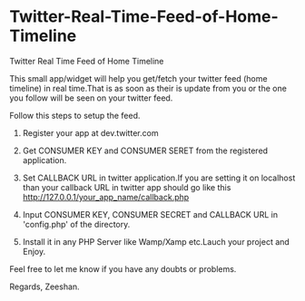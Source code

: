 Twitter-Real-Time-Feed-of-Home-Timeline
=======================================

Twitter Real Time Feed of Home Timeline

This small app/widget will help you get/fetch your twitter feed (home timeline) in real time.That is as soon as their is update from you or the one you follow will be seen on your twitter feed.

Follow this steps to setup the feed.

1) Register your app at dev.twitter.com

2) Get CONSUMER KEY and CONSUMER SERET from the registered application.

3) Set CALLBACK URL in twitter application.If you are setting it on localhost than your callback URL in twitter app should    go like this http://127.0.0.1/your_app_name/callback.php

4) Input CONSUMER KEY, CONSUMER SECRET and CALLBACK URL in 'config.php' of the directory.

5) Install it in any PHP Server like Wamp/Xamp etc.Lauch your project and Enjoy.

Feel free to let me know if you have any doubts or problems.


Regards,
Zeeshan.
